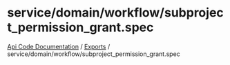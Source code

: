 # service/domain/workflow/subproject\_permission\_grant.spec
 
[Api Code Documentation](../README.md) / [Exports](../modules.md) / service/domain/workflow/subproject\_permission\_grant.spec
